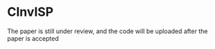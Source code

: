 # CInvISP
The paper is still under review, and the code will be uploaded after the paper is accepted

